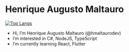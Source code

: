 # Henrique Augusto Maltauro

[![Top Langs](https://github-readme-stats.vercel.app/api/top-langs/?username=hmaltaurodev&layout=compact)](https://github.com/hmaltaurodev/github-readme-stats)

- Hi, I’m Henrique Augusto Maltauro (@hmaltaurodev)
- I’m interested in C#, NodeJS, TypeScript
- I’m currently learning React, Flutter

<!---
hmaltaurodev/hmaltaurodev is a ✨ special ✨ repository because its `README.md` (this file) appears on your GitHub profile.
You can click the Preview link to take a look at your changes.
--->
